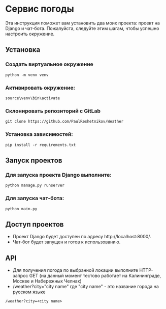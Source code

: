 # Сервис погоды
Эта инструкция поможет вам установить два моих проекта: проект на Django и чат-бота. Пожалуйста, следуйте этим шагам, чтобы успешно настроить окружение.


## Установка
### Создать виртуальное окружение
```shell
python -m venv venv
```

### Активировать окружение:
```shell
source\venv\bin\activate
```
### Склонировать репозиторий с GitLab
```shell
git clone https://github.com/PaulReshetnikov/Weather
```

### Установка зависимостей:
```shell
pip install -r requirements.txt
```

## Запуск проектов
### Для запуска проекта Django выполните:
```shell
python manage.py runserver
```
### Для запуска чат-бота:
```shell
python main.py
```
## Доступ проектов
-  Проект Django будет доступен по адресу http://localhost:8000/.
-  Чат-бот будет запущен и готов к использованию.

## API
- Для получения погода по выбранной локации выполните НТТР-запрос GET (на данный момент тестово работает на Калининграде, Москве и Набережных Челнах)
- /weather?city="city name" где "city name" - это название города на русском языке
```
/weather?city=<city name>
```
